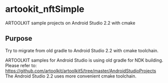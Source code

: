 # artookit_nftSimple
ARTOOLKIT sample projects on Android Studio 2.2 with cmake

## Purpose
Try to migrate from old gradle to Android Studio 2.2 with cmake toolchain. 

ARTOOLKIT samples for Android Studio is using old gradle for NDK building.
Please refer to: https://github.com/artoolkit/artoolkit5/tree/master/AndroidStudioProjects
The Android Studio 2.2 uses more convenient cmake toolchain.
